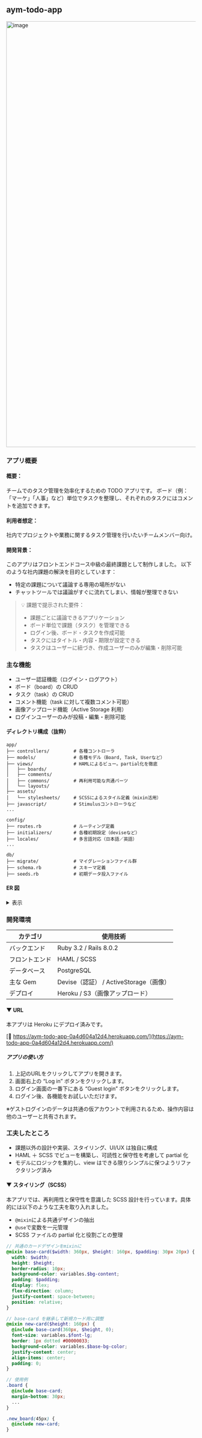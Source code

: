 ## aym-todo-app

<img width="1133" alt="image" src="https://github.com/user-attachments/assets/e7610453-6b39-4284-9dd2-23adef8a784c" />

### アプリ概要

#### 概要：

チームでのタスク管理を効率化するための TODO アプリです。
ボード（例：「マーケ」「人事」など）単位でタスクを整理し、それぞれのタスクにはコメントを追加できます。

#### 利用者想定：

社内でプロジェクトや業務に関するタスク管理を行いたいチームメンバー向け。

#### 開発背景：

このアプリはフロントエンドコース中級の最終課題として制作しました。
以下のような社内課題の解決を目的としています：

- 特定の課題について議論する専用の場所がない
- チャットツールでは議論がすぐに流れてしまい、情報が整理できない

> 💡 課題で提示された要件：
>
> - 課題ごとに議論できるアプリケーション
> - ボード単位で課題（タスク）を管理できる
> - ログイン後、ボード・タスクを作成可能
> - タスクにはタイトル・内容・期限が設定できる
> - タスクはユーザーに紐づき、作成ユーザーのみが編集・削除可能

### 主な機能

- ユーザー認証機能（ログイン・ログアウト）
- ボード（board）の CRUD
- タスク（task）の CRUD
- コメント機能（task に対して複数コメント可能）
- 画像アップロード機能（Active Storage 利用）
- ログインユーザーのみが投稿・編集・削除可能

#### ディレクトリ構成（抜粋）

```text
app/
├── controllers/         # 各種コントローラ
├── models/              # 各種モデル（Board, Task, Userなど）
├── views/               # HAMLによるビュー。partial化を徹底
│   ├── boards/
│   ├── comments/
│   ├── commons/         # 再利用可能な共通パーツ
│   └── layouts/
├── assets/
│   └── stylesheets/     # SCSSによるスタイル定義（mixin活用）
├── javascript/          # Stimulusコントローラなど
...

config/
├── routes.rb            # ルーティング定義
├── initializers/        # 各種初期設定（deviseなど）
├── locales/             # 多言語対応（日本語／英語）
...

db/
├── migrate/             # マイグレーションファイル群
├── schema.rb            # スキーマ定義
├── seeds.rb             # 初期データ投入ファイル
```

#### ER 図

<details><summary>表示</summary>

```mermaid
erDiagram
  USERS ||--o{ BOARDS : has_many
  USERS ||--o{ TASKS : has_many
  USERS ||--o{ COMMENTS : has_many
  USERS ||--|| PROFILES : has_one

  PROFILES {
    bigint user_id
    string nickname
    boolean subscribed
  }

  BOARDS ||--o{ TASKS : has_many
  BOARDS {
    bigint user_id
    string title
    text description
  }

  TASKS ||--o{ COMMENTS : has_many
  TASKS {
    bigint user_id
    bigint board_id
    string title
    text content
    datetime deadline
  }

  COMMENTS {
    bigint task_id
    bigint user_id
    text content
  }

  USERS {
    string email
    string encrypted_password
  }
```

</details>

### 開発環境

| カテゴリ       | 使用技術                               |
| -------------- | -------------------------------------- |
| バックエンド   | Ruby 3.2 / Rails 8.0.2                 |
| フロントエンド | HAML / SCSS                            |
| データベース   | PostgreSQL                             |
| 主な Gem       | Devise（認証） / ActiveStorage（画像） |
| デプロイ       | Heroku / S3（画像アップロード）        |

#### ▼ URL

本アプリは Heroku にデプロイ済みです。

[🔗 https://aym-todo-app-0a4d604a12d4.herokuapp.com/](https://aym-todo-app-0a4d604a12d4.herokuapp.com/)

##### アプリの使い方
1. 上記のURLをクリックしてアプリを開きます。
2. 画面右上の “Log in” ボタンをクリックします。
3. ログイン画面の一番下にある “Guest login” ボタンをクリックします。
4. ログイン後、各機能をお試しいただけます。

※ゲストログインのデータは共通の仮アカウントで利用されるため、操作内容は他のユーザーと共有されます。

### 工夫したところ

- 課題以外の設計や実装、スタイリング、UI/UX は独自に構成
- HAML ＋ SCSS でビューを構築し、可読性と保守性を考慮して partial 化
- モデルにロジックを集約し、view はできる限りシンプルに保つようリファクタリング済み

#### ▼ スタイリング（SCSS）

本アプリでは、再利用性と保守性を意識した SCSS 設計を行っています。具体的には以下のような工夫を取り入れました。

- `@mixin`による共通デザインの抽出
- `@use`で変数を一元管理
- SCSS ファイルの partial 化と役割ごとの整理

```scss
// 共通のカードデザインをmixinに
@mixin base-card($width: 360px, $height: 160px, $padding: 30px 20px) {
  width: $width;
  height: $height;
  border-radius: 10px;
  background-color: variables.$bg-content;
  padding: $padding;
  display: flex;
  flex-direction: column;
  justify-content: space-between;
  position: relative;
}
```

```scss
// base-card を継承して新規カード用に調整
@mixin new-card($height: 160px) {
  @include base-card(360px, $height, 0);
  font-size: variables.$font-lg;
  border: 1px dotted #00000033;
  background-color: variables.$base-bg-color;
  justify-content: center;
  align-items: center;
  padding: 0;
}
```

```scss
// 使用例
.board {
  @include base-card;
  margin-bottom: 30px;
  ...
}

.new_board(45px) {
  @include new-card;
}
```
